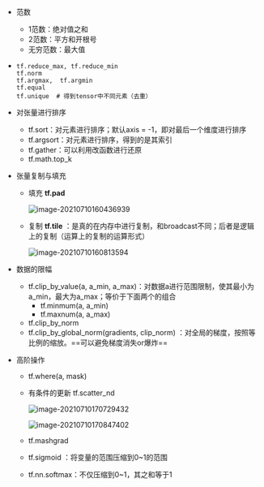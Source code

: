 - 范数

  - 1范数：绝对值之和
  - 2范数：平方和开根号
  - 无穷范数：最大值

- ```pyth
  tf.reduce_max, tf.reduce_min
  tf.norm
  tf.argmax,  tf.argmin
  tf.equal
  tf.unique  # 得到tensor中不同元素（去重）
  ```

- 对张量进行排序

  - tf.sort：对元素进行排序；默认axis = -1，即对最后一个维度进行排序
  - tf.argsort：对元素进行排序，得到的是其索引
  - tf.gather：可以利用改函数进行还原 
  - tf.math.top_k

- 张量复制与填充

  - 填充 **tf.pad**

    ![image-20210710160436939](pics/image-20210710160436939.png)

  - 复制 **tf.tile** ：是真的在内存中进行复制，和broadcast不同；后者是逻辑上的复制（运算上的复制的运算形式）

    ![image-20210710160813594](pics/image-20210710160813594.png)

- 数据的限幅

  - tf.clip_by_value(a, a_min, a_max)：对数据a进行范围限制，使其最小为a_min，最大为a_max；等价于下面两个的组合
    - tf.minmum(a, a_min)
    - tf.maxnum(a, a_max)
  - tf.clip_by_norm
  - tf.clip_by_global_norm(gradients,  clip_norm) ：对全局的梯度，按照等比例的缩放。==可以避免梯度消失or爆炸==

- 高阶操作

  - tf.where(a, mask)

  - 有条件的更新 tf.scatter_nd

    ![image-20210710170729432](pics/image-20210710170729432.png)

    ![image-20210710170847402](pics/image-20210710170847402.png)

  - tf.mashgrad

  - tf.sigmoid ：将变量的范围压缩到0~1的范围
  
  - tf.nn.softmax：不仅压缩到0~1，其之和等于1
  
  

